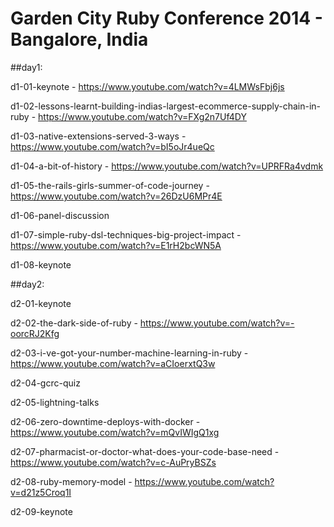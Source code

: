 # Garden City Ruby Conference 2014 - Bangalore, India

##day1:

  d1-01-keynote - 
  https://www.youtube.com/watch?v=4LMWsFbj6js

  d1-02-lessons-learnt-building-indias-largest-ecommerce-supply-chain-in-ruby - 
  https://www.youtube.com/watch?v=FXg2n7Uf4DY

  d1-03-native-extensions-served-3-ways - 
  https://www.youtube.com/watch?v=bI5oJr4ueQc

  d1-04-a-bit-of-history -
  https://www.youtube.com/watch?v=UPRFRa4vdmk

  d1-05-the-rails-girls-summer-of-code-journey - 
  https://www.youtube.com/watch?v=26DzU6MPr4E

  d1-06-panel-discussion

  d1-07-simple-ruby-dsl-techniques-big-project-impact -
  https://www.youtube.com/watch?v=E1rH2bcWN5A

  d1-08-keynote

##day2:

  d2-01-keynote

  d2-02-the-dark-side-of-ruby -
  https://www.youtube.com/watch?v=-oorcRJ2Kfg

  d2-03-i-ve-got-your-number-machine-learning-in-ruby -
  https://www.youtube.com/watch?v=aCIoerxtQ3w

  d2-04-gcrc-quiz

  d2-05-lightning-talks

  d2-06-zero-downtime-deploys-with-docker -
  https://www.youtube.com/watch?v=mQvIWIgQ1xg

  d2-07-pharmacist-or-doctor-what-does-your-code-base-need -
  https://www.youtube.com/watch?v=c-AuPryBSZs

  d2-08-ruby-memory-model -
  https://www.youtube.com/watch?v=d21z5Croq1I

  d2-09-keynote


